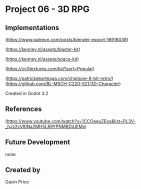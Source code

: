 # Project 06 - 3D RPG


## Implementations

(https://www.patreon.com/posts/blender-export-16916038)

(https://kenney.nl/assets/blaster-kit)

(https://kenney.nl/assets/space-kit)

(https://cc0textures.com/list?sort=Popular)

(https://patrickdearteaga.com/chiptune-8-bit-retro/)
(https://github.com/BL-MSCH-C220-S21/3D-Character)

Created in Godot 3.2

## References
(https://www.youtube.com/watch?v=1CCOeeuZEos&list=PL3V-_hJz2cV8INa2MH5L89YPNMBDjUEMx)

## Future Development

none

## Created by

Gavin Price

